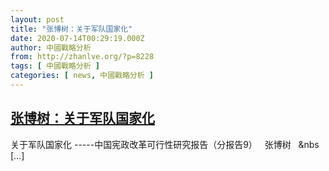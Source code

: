 ```yaml
---
layout: post
title: "张博树：关于军队国家化"
date: 2020-07-14T00:29:19.000Z
author: 中國戰略分析
from: http://zhanlve.org/?p=8228
tags: [ 中國戰略分析 ]
categories: [ news, 中國戰略分析 ]
---
```

<!--1594686559000-->
[张博树：关于军队国家化](http://zhanlve.org/?p=8228)
------

<div>
关于军队国家化 -----中国宪政改革可行性研究报告（分报告9） &#160; 张博树 &#160; &#038;nbs [&#8230;]
</div>
